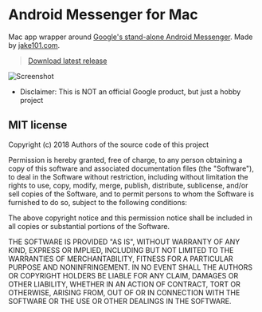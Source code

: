 # Android Messenger for Mac

Mac app wrapper around [Google's stand-alone Android Messenger](http://messages.android.com/). Made by [jake101.com](https://jake101.com/).

> [Download latest release](https://github.com/jake-101/android-messenger-mac/archive/master.zip)<br>

![Screenshot](https://i.imgur.com/GQiLntX.jpg)

- Disclaimer: This is NOT an official Google product, but just a hobby project

## MIT license

Copyright (c) 2018 Authors of the source code of this project

Permission is hereby granted, free of charge, to any person obtaining a copy
of this software and associated documentation files (the "Software"), to deal
in the Software without restriction, including without limitation the rights
to use, copy, modify, merge, publish, distribute, sublicense, and/or sell
copies of the Software, and to permit persons to whom the Software is
furnished to do so, subject to the following conditions:

The above copyright notice and this permission notice shall be included in
all copies or substantial portions of the Software.

THE SOFTWARE IS PROVIDED "AS IS", WITHOUT WARRANTY OF ANY KIND, EXPRESS OR
IMPLIED, INCLUDING BUT NOT LIMITED TO THE WARRANTIES OF MERCHANTABILITY,
FITNESS FOR A PARTICULAR PURPOSE AND NONINFRINGEMENT. IN NO EVENT SHALL THE
AUTHORS OR COPYRIGHT HOLDERS BE LIABLE FOR ANY CLAIM, DAMAGES OR OTHER
LIABILITY, WHETHER IN AN ACTION OF CONTRACT, TORT OR OTHERWISE, ARISING FROM,
OUT OF OR IN CONNECTION WITH THE SOFTWARE OR THE USE OR OTHER DEALINGS IN
THE SOFTWARE.

